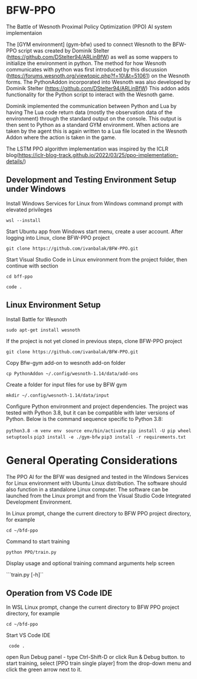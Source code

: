 # BFW-PPO
The Battle of Wesnoth Proximal Policy Optimization (PPO) AI system implementaion

The [GYM environment] (gym-bfw)  used to connect Wesnoth to the BFW-PPO script was created by Dominik Stelter (https://github.com/DStelter94/ARLinBfW) as well as some wappers to initialize the environment in python. The method for how Wesnoth communicates with python was first introduced by this discussion (https://forums.wesnoth.org/viewtopic.php?f=10\&t=51061) on the Wesnoth forms. The PythonAddon incorporated into Wesnoth was also developed by Dominik Stelter (https://github.com/DStelter94/ARLinBfW) This addon adds functionality for the Python script to interact with the Wesnoth game.

Dominik implemented the communication between Python and Lua by having The Lua code return data (mostly the observation data of the environment) through the standard output on the console. This output is then sent to Python as a standard GYM environment. When actions are taken by the agent this is again written to a Lua file located in the Wesnoth Addon where the action is taken in the game.

The LSTM PPO algorithm implementation was inspired by the ICLR blog(https://iclr-blog-track.github.io/2022/03/25/ppo-implementation-details/)
 

## Development and Testing Environment Setup under Windows
Install Windows Services for Linux from Windows command prompt with elevated privileges

```wsl --install```

Start Ubuntu app from Windows start menu, create a user account. After logging into Linux, clone BFW-PPO project

```git clone https://github.com/ivanbalak/BFW-PPO.git```

Start Visual Studio Code in Linux environment from the project folder, then continue with section

``` cd bff-ppo ```

``` code .  ```

## Linux Environment Setup
Install Battle for Wesnoth

```sudo apt-get install wesnoth```

If the project is not yet cloned in previous steps, clone BFW-PPO project

```git clone https://github.com/ivanbalak/BFW-PPO.git```

Copy Bfw-gym add-on to wesnoth add-on folder

```cp PythonAddon ~/.config/wesnoth-1.14/data/add-ons```

Create a folder for input files for use by BFW gym

```mkdir ~/.config/wesnoth-1.14/data/input```

Configure Python environment and project dependencies. The project was tested with Python 3.8, but it can be compatible with later versions of Python. Below is the command sequence specific to Python 3.8: 

```python3.8 -m venv env ```
```source env/bin/activate```
```pip install -U pip wheel setuptools```
```pip3 install -e ./gym-bfw```
```pip3 install -r requirements.txt ```

# General Operating Considerations
The PPO AI for the BFW was designed and tested in the Windows Services for Linux environment with Ubuntu Linux distribution. The software should also function in a standalone Linux computer. The software can be launched from the Linux prompt and from the Visual Studio Code Integrated Development Environment.

In Linux prompt, change the current directory to BFW PPO project directory, for example

```cd ~/bfd-ppo```

Command to start training

```python PPO/train.py```

Display usage and optional training command arguments help screen

```train.py [-h]``

## Operation from VS Code IDE
In WSL Linux prompt, change the current directory to BFW PPO project directory, for example

```cd ~/bfd-ppo```

Start VS Code IDE

``` code .```

open Run Debug panel - type Ctrl-Shift-D or click Run & Debug button. to start training, select [PPO train single player] from the drop-down menu and click the
green arrow next to it.